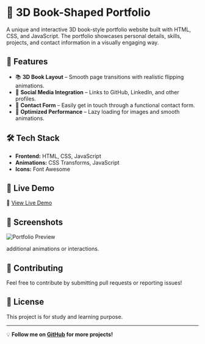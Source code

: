 # 📖 3D Book-Shaped Portfolio

A unique and interactive 3D book-style portfolio website built with HTML, CSS, and JavaScript. The portfolio showcases personal details, skills, projects, and contact information in a visually engaging way.

## 🎨 Features
- 📚 **3D Book Layout** – Smooth page transitions with realistic flipping animations.
- 🔗 **Social Media Integration** – Links to GitHub, LinkedIn, and other profiles.
- 📧 **Contact Form** – Easily get in touch through a functional contact form.
- 🚀 **Optimized Performance** – Lazy loading for images and smooth animations.

## 🛠️ Tech Stack
- **Frontend:** HTML, CSS, JavaScript
- **Animations:** CSS Transforms, JavaScript
- **Icons:** Font Awesome

## 🚀 Live Demo
🔗 [View Live Demo](https://rimsha002.github.io/Practice-Portfolio/)

## 📸 Screenshots
![Portfolio Preview]((https://github.com/Rimsha002/Practice-Portfolio/blob/main/images/overview.JPG))

 additional animations or interactions.

## 🤝 Contributing
Feel free to contribute by submitting pull requests or reporting issues!

## 📜 License
This project is for study and learning purpose.

---
💡 **Follow me on [GitHub](https://github.com/Rimsha002) for more projects!**

